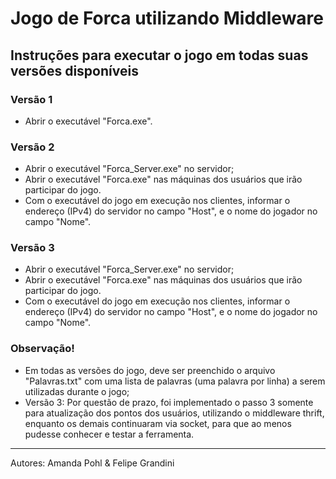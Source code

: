 # **Jogo de Forca utilizando Middleware**

<h2> Instruções para executar o jogo em todas suas versões disponíveis </h2>

<h3> Versão 1 </h3>
<ul> <li> Abrir o executável "Forca.exe". </li> </ul>


<h3> Versão 2 </h3>
<ul> <li> Abrir o executável "Forca_Server.exe" no servidor; </li>
<li> Abrir o executável "Forca.exe" nas máquinas dos usuários que irão participar do jogo. </li>
<li> Com o executável do jogo em execução nos clientes, informar o endereço (IPv4) do servidor no campo "Host", e o nome do jogador no campo "Nome". </li> </ul>

<h3> Versão 3 </h3>
<ul> <li> Abrir o executável "Forca_Server.exe" no servidor; </li>
<li> Abrir o executável "Forca.exe" nas máquinas dos usuários que irão participar do jogo. </li>
<li> Com o executável do jogo em execução nos clientes, informar o endereço (IPv4) do servidor no campo "Host", e o nome do jogador no campo "Nome". </li> </ul>

<h3> Observação! </h3>
<ul> <li> Em todas as versões do jogo, deve ser preenchido o arquivo "Palavras.txt" com uma lista de palavras (uma palavra por linha) a serem utilizadas durante o jogo; </li>
<li> Versão 3: Por questão de prazo, foi implementado o passo 3 somente para atualização dos pontos dos usuários, utilizando o middleware thrift, enquanto os demais continuaram via socket, para que ao menos pudesse conhecer e testar a ferramenta.</li> </ul>

<p> </p>
<p> </p>
<p> </p>

<hr>

Autores: Amanda Pohl & Felipe Grandini

